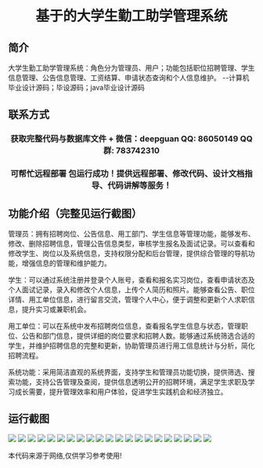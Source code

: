 <p><h1 align="center">基于的大学生勤工助学管理系统</h1></p>

## 简介
大学生勤工助学管理系统：角色分为管理员、用户；功能包括职位招聘管理、学生信息管理、公告信息管理、工资结算、申请状态查询和个人信息维护。    --计算机毕业设计源码；毕设源码；java毕业设计源码


## 联系方式
<p><h3 align="center">获取完整代码与数据库文件 + 微信：deepguan QQ: 86050149 QQ群: 783742310</h3></p>
<p><h3 align="center">可帮忙远程部署 包运行成功！提供远程部署、修改代码、设计文档指导、代码讲解等服务！</h3></p>

## 功能介绍（完整见运行截图）
管理员：拥有招聘岗位、公告信息、用工部门、学生信息等管理功能，能够发布、修改、删除招聘信息，管理公告信息类型，审核学生报名及面试记录。可以查看和修改学生、岗位以及系统信息，支持权限分配和后台管理，提供综合管理的导航功能，增强信息的管理和维护能力。

学生：可以通过系统注册并登录个人账号，查看和报名实习岗位，查看申请状态及个人面试记录，录入和修改个人信息，上传个人简历和照片。能够查看公告、职位详情、用工单位信息，进行留言交流，管理个人中心，便于调整和更新个人求职信息，提升实习或兼职机会。

用工单位：可以在系统中发布招聘岗位信息，查看报名学生信息与状态，管理职位、公告和部门信息，提供详细的岗位要求和招聘人数。能够通过系统筛选合适的学生，并维护招聘信息的完整和更新，协助管理员进行用工信息统计与分析，简化招聘流程。

系统功能：采用简洁直观的系统界面，支持学生和管理员功能切换，提供筛选、搜索功能，支持公告管理及查阅，提供信息透明公开的招聘环境，满足学生求职及学习成长需要，提升管理效率和用户体验，促进学生实践机会和经济独立。


## 运行截图
![](img/001.jpg)
![](img/002.jpg)
![](img/003.jpg)
![](img/004.jpg)
![](img/005.jpg)
![](img/006.jpg)
![](img/007.jpg)
![](img/008.jpg)
![](img/009.jpg)
![](img/010.jpg)
![](img/011.jpg)
![](img/012.jpg)
![](img/013.jpg)
![](img/014.jpg)
![](img/015.jpg)
![](img/016.jpg)
![](img/017.jpg)
![](img/018.jpg)
![](img/019.jpg)
![](img/020.jpg)
![](img/021.jpg)

<p>本代码来源于网络,仅供学习参考使用!</p>
